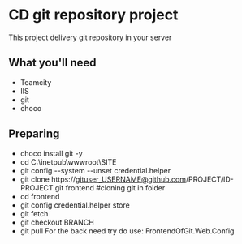 # CD git repository project

This project delivery  git repository in your server
## What you'll need
- Teamcity
- IIS
- git
- choco

## Preparing
-  choco install git -y
-  cd C:\inetpub\wwwroot\SITE
-  git config --system --unset credential.helper                                       
-  git clone https://gituser_USERNAME@github.com/PROJECT/ID-PROJECT.git frontend        #cloning git in folder
-  cd frontend
-  git config credential.helper store
-  git fetch
-  git checkout BRANCH
-  git pull
For the back need try do use: FrontendOfGit.Web.Config
